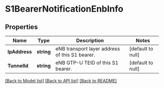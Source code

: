 # S1BearerNotificationEnbInfo

## Properties
Name | Type | Description | Notes
------------ | ------------- | ------------- | -------------
**IpAddress** | **string** | eNB transport layer address of this S1 bearer. | [default to null]
**TunnelId** | **string** | eNB GTP-U TEID of this S1 bearer. | [default to null]

[[Back to Model list]](../README.md#documentation-for-models) [[Back to API list]](../README.md#documentation-for-api-endpoints) [[Back to README]](../README.md)


